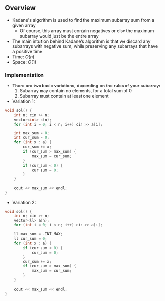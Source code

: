 ## Overview
- Kadane's algorithm is used to find the maximum subarray sum from a given array 
	- Of course, this array must contain negatives or else the maximum subarray would just be the entire array
- The main intuition behind Kadane's algorithm is that we discard any subarrays with negative sum, while preserving any subarrays that have a positive time
- Time: $O(n)$
- Space: $O(1)$

### Implementation
- There are two basic variations, depending on the rules of your subarray:
	1. Subarray may contain no elements, for a total sum of 0
	2. Subarray must contain at least one element
- Variation 1:
```cpp
void sol() {
	int n; cin >> n;
	vector<int> a(n);
	for (int i = 0; i < n; i++) cin >> a[i];

	int max_sum = 0;
	int cur_sum = 0;
	for (int x : a) {
		cur_sum += x;
		if (cur_sum > max_sum) {
			max_sum = cur_sum;
		}
		if (cur_sum < 0) {
			cur_sum = 0;
		}
	}
 
	cout << max_sum << endl;
}

```
- Variation 2:
```cpp
void sol() {
	int n; cin >> n;
	vector<ll> a(n);
	for (int i = 0; i < n; i++) cin >> a[i];

	ll max_sum = -INT_MAX;
	ll cur_sum = 0;
	for (int x : a) {
		if (cur_sum < 0) {
			cur_sum = 0;
		}
		cur_sum += x;
		if (cur_sum > max_sum) {
			max_sum = cur_sum;
		}
	}
 
	cout << max_sum << endl;
}
```